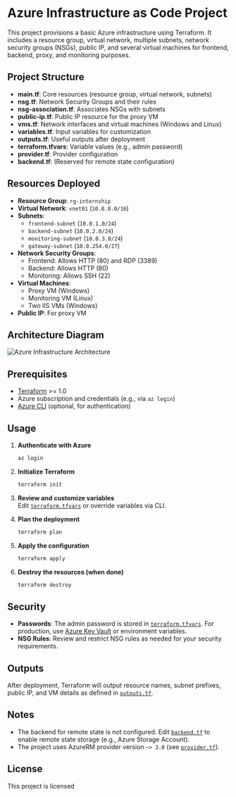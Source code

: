 # Azure Infrastructure as Code Project

This project provisions a basic Azure infrastructure using Terraform. It includes a resource group, virtual network, multiple subnets, network security groups (NSGs), public IP, and several virtual machines for frontend, backend, proxy, and monitoring purposes.

## Project Structure

- **main.tf**: Core resources (resource group, virtual network, subnets)
- **nsg.tf**: Network Security Groups and their rules
- **nsg-association.tf**: Associates NSGs with subnets
- **public-ip.tf**: Public IP resource for the proxy VM
- **vms.tf**: Network interfaces and virtual machines (Windows and Linux)
- **variables.tf**: Input variables for customization
- **outputs.tf**: Useful outputs after deployment
- **terraform.tfvars**: Variable values (e.g., admin password)
- **provider.tf**: Provider configuration
- **backend.tf**: (Reserved for remote state configuration)

## Resources Deployed

- **Resource Group**: `rg-internship`
- **Virtual Network**: `vnet01` (`10.0.0.0/16`)
- **Subnets**:
  - `frontend-subnet` (`10.0.1.0/24`)
  - `backend-subnet` (`10.0.2.0/24`)
  - `monitoring-subnet` (`10.0.3.0/24`)
  - `gateway-subnet` (`10.0.254.0/27`)
- **Network Security Groups**:
  - Frontend: Allows HTTP (80) and RDP (3389)
  - Backend: Allows HTTP (80)
  - Monitoring: Allows SSH (22)
- **Virtual Machines**:
  - Proxy VM (Windows)
  - Monitoring VM (Linux)
  - Two IIS VMs (Windows)
- **Public IP**: For proxy VM

## Architecture Diagram

![Azure Infrastructure Architecture](docs/rg-internship.png)

## Prerequisites

- [Terraform](https://www.terraform.io/downloads.html) >= 1.0
- Azure subscription and credentials (e.g., via `az login`)
- [Azure CLI](https://docs.microsoft.com/en-us/cli/azure/install-azure-cli) (optional, for authentication)

## Usage

1. **Authenticate with Azure**

   ```sh
   az login
   ```

2. **Initialize Terraform**

   ```sh
   terraform init
   ```

3. **Review and customize variables**  
   Edit [`terraform.tfvars`](terraform.tfvars) or override variables via CLI.

4. **Plan the deployment**

   ```sh
   terraform plan
   ```

5. **Apply the configuration**

   ```sh
   terraform apply
   ```

6. **Destroy the resources (when done)**
   ```sh
   terraform destroy
   ```

## Security

- **Passwords**: The admin password is stored in [`terraform.tfvars`](terraform.tfvars). For production, use [Azure Key Vault](https://learn.microsoft.com/en-us/azure/key-vault/) or environment variables.
- **NSG Rules**: Review and restrict NSG rules as needed for your security requirements.

## Outputs

After deployment, Terraform will output resource names, subnet prefixes, public IP, and VM details as defined in [`outputs.tf`](outputs.tf).

## Notes

- The backend for remote state is not configured. Edit [`backend.tf`](backend.tf) to enable remote state storage (e.g., Azure Storage Account).
- The project uses AzureRM provider version `~> 3.0` (see [`provider.tf`](provider.tf)).

## License

This project is licensed

